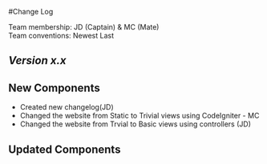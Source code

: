 #Change Log

Team membership:  JD (Captain) & MC (Mate)  
Team conventions: Newest Last

## *Version x.x*

## New Components
-   Created new changelog(JD)
-   Changed the website from Static to Trivial views using CodeIgniter - MC
-   Changed the website from Trvial to Basic views using controllers (JD)
    
## Updated Components
